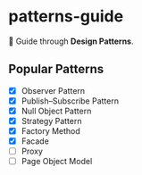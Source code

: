 # patterns-guide

📘 Guide through **Design Patterns**.

## Popular Patterns

* [x] Observer Pattern
* [x] Publish–Subscribe Pattern
* [x] Null Object Pattern
* [x] Strategy Pattern
* [x] Factory Method
* [x] Facade
* [ ] Proxy
* [ ] Page Object Model
